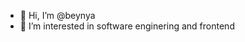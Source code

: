 - 👋 Hi, I’m @beynya
- 👀 I’m interested in software enginering and frontend

<!---
beynya/beynya is a ✨ special ✨ repository because its `README.md` (this file) appears on your GitHub profile.
You can click the Preview link to take a look at your changes.
--->
